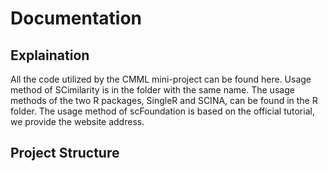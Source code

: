 # Documentation

## Explaination

All the code utilized by the CMML mini-project can be found here. Usage method of SCimilarity is in the folder with the same name. The usage methods of the two R packages, SingleR and SCINA, can be found in the R folder. The usage method of scFoundation is based on the official tutorial, we provide the website address.

## Project Structure








